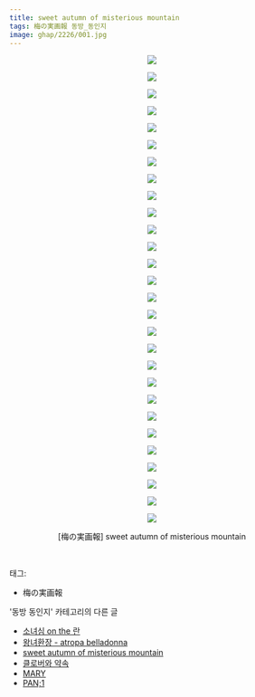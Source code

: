 ```yaml
---
title: sweet autumn of misterious mountain
tags: 梅の実画報 동방_동인지
image: ghap/2226/001.jpg
---
```

<div class="article">
<p style="text-align: center; clear: none; float: none;"><img src="{{ site.nasurl }}/ghap/2226/001.jpg"/></p>
<p style="text-align: center; clear: none; float: none;"><img src="{{ site.nasurl }}/ghap/2226/002.jpg"/></p>
<p style="text-align: center; clear: none; float: none;"><img src="{{ site.nasurl }}/ghap/2226/003.jpg"/></p>
<p style="text-align: center; clear: none; float: none;"><img src="{{ site.nasurl }}/ghap/2226/004.jpg"/></p>
<p style="text-align: center; clear: none; float: none;"><img src="{{ site.nasurl }}/ghap/2226/005.jpg"/></p>
<p style="text-align: center; clear: none; float: none;"><img src="{{ site.nasurl }}/ghap/2226/006.jpg"/></p>
<p style="text-align: center; clear: none; float: none;"><img src="{{ site.nasurl }}/ghap/2226/007.jpg"/></p>
<p style="text-align: center; clear: none; float: none;"><img src="{{ site.nasurl }}/ghap/2226/008.jpg"/></p>
<p style="text-align: center; clear: none; float: none;"><img src="{{ site.nasurl }}/ghap/2226/009.jpg"/></p>
<p style="text-align: center; clear: none; float: none;"><img src="{{ site.nasurl }}/ghap/2226/010.jpg"/></p>
<p style="text-align: center; clear: none; float: none;"><img src="{{ site.nasurl }}/ghap/2226/011.jpg"/></p>
<p style="text-align: center; clear: none; float: none;"><img src="{{ site.nasurl }}/ghap/2226/012.jpg"/></p>
<p style="text-align: center; clear: none; float: none;"><img src="{{ site.nasurl }}/ghap/2226/013.jpg"/></p>
<p style="text-align: center; clear: none; float: none;"><img src="{{ site.nasurl }}/ghap/2226/014.jpg"/></p>
<p style="text-align: center; clear: none; float: none;"><img src="{{ site.nasurl }}/ghap/2226/015.jpg"/></p>
<p style="text-align: center; clear: none; float: none;"><img src="{{ site.nasurl }}/ghap/2226/016.jpg"/></p>
<p style="text-align: center; clear: none; float: none;"><img src="{{ site.nasurl }}/ghap/2226/017.jpg"/></p>
<p style="text-align: center; clear: none; float: none;"><img src="{{ site.nasurl }}/ghap/2226/018.jpg"/></p>
<p style="text-align: center; clear: none; float: none;"><img src="{{ site.nasurl }}/ghap/2226/019.jpg"/></p>
<p style="text-align: center; clear: none; float: none;"><img src="{{ site.nasurl }}/ghap/2226/020.jpg"/></p>
<p style="text-align: center; clear: none; float: none;"><img src="{{ site.nasurl }}/ghap/2226/021.jpg"/></p>
<p style="text-align: center; clear: none; float: none;"><img src="{{ site.nasurl }}/ghap/2226/022.jpg"/></p>
<p style="text-align: center; clear: none; float: none;"><img src="{{ site.nasurl }}/ghap/2226/023.jpg"/></p>
<p style="text-align: center; clear: none; float: none;"><img src="{{ site.nasurl }}/ghap/2226/024.jpg"/></p>
<p style="text-align: center; clear: none; float: none;"><img src="{{ site.nasurl }}/ghap/2226/025.jpg"/></p>
<p style="text-align: center; clear: none; float: none;"><img src="{{ site.nasurl }}/ghap/2226/026.jpg"/></p>
<p style="text-align: center; clear: none; float: none;"><img src="{{ site.nasurl }}/ghap/2226/027.jpg"/></p>
<p style="text-align: center; clear: none; float: none;"><img src="{{ site.nasurl }}/ghap/2226/028.jpg"/></p>
<p style="text-align: center; clear: none; float: none;">[梅の実画報] sweet autumn of misterious mountain</p>
<p><br/></p>
</div><div class="tagTrail">
<p>태그: </p>
<ul>
<li>梅の実画報</li>
</ul>
</div><div class="another">
<p>'동방 동인지' 카테고리의 다른 글</p>
<ul>
<li><a href="/2016-09-19-ghap_2229">소녀심 on the 란</a></li>
<li><a href="/2016-09-19-ghap_2228">왕녀환장 - atropa belladonna</a></li>
<li><a href="/2016-09-19-ghap_2226">sweet autumn of misterious mountain</a></li>
<li><a href="/2016-09-19-ghap_2225">클로버와 약속</a></li>
<li><a href="/2016-09-19-ghap_2224">MARY</a></li>
<li><a href="/2016-09-18-ghap_2222">PAN;1</a></li>
</ul>
</div><div class="cb_module cb_fluid">
<div class="cb_wrt cb_profile">
</div><!-- commentList close -->
</div>